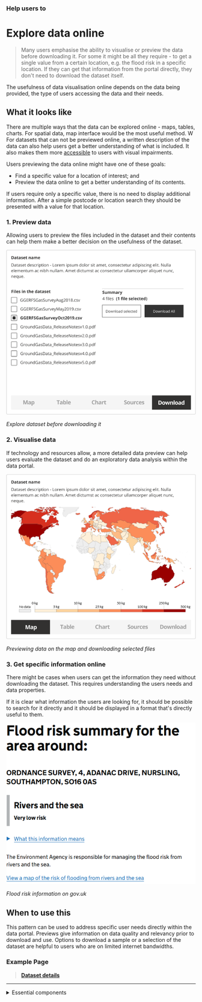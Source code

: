 ### Help users to
# Explore data online

> Many users emphasise the ability to visualise or preview the data before downloading it. For some it might be all they require - to get a single value from a certain location, e.g. the flood risk in a specific location. If they can get that information from the portal directly, they don't need to download the dataset itself.

The usefulness of data visualisation online depends on the data being provided, the type of users accessing the data and their needs. 


## What it looks like

There are multiple ways that the data can be explored online - maps, tables, charts. For spatial data, map interface would be the most useful method. 
W
For datasets that can not be previewed online, a written description of the data can also help users get a better understanding of what is included. It also makes them more [accessible](/main-content/accessibility) to users with visual impairments. 

Users previewing the data online might have one of these goals:
* Find a specific value for a location of interest; and
* Preview the data online to get a better understanding of its contents.

If users require only a specific value, there is no need to display additional information. After a simple postcode or location search they should be presented with a value for that location.

### 1. Preview data

Allowing users to preview the files included in the dataset and their contents can help them make a better decision on the usefulness of the dataset.


<div class="image-container">

![Google results](../../_media/explore-data-online/explore-files.png)

*Explore dataset before downloading it*

</div>


### 2. Visualise data

If technology and resources allow, a more detailed data preview can help users evaluate the dataset and do an exploratory data analysis within the data portal.

<div class="image-container">

![Additional info](../../_media/explore-data-online/explore-map.png)

*Previewing data on the map and downloading selected files*

</div>

### 3. Get specific information online

There might be cases when users can get the information they need without downloading the dataset. This requires understanding the users needs and data properties.

If it is clear what information the users are looking for, it should be possible to search for it directly and it should be displayed in a format that's directly useful to them.

<div class="image-container">

![Google results](../../_media/stage-4-explore/preview-example-1.png)

*Flood risk information on gov.uk*

</div>

## When to use this

This pattern can be used to address specific user needs directly within the data portal. Previews give information on data quality and relevancy prior to download and use. Options to download a sample or a selection of the dataset are helpful to users who are on limited internet bandwidths.

### Example Page

> **[Dataset details](/main-content/pages/dataset-details)**

---

<!-- Additional information can be presented in dropdown menus -->

<details>
<summary>Essential components</summary>
<br>
[Brief description and a list of the most relevant components/information for this task]

Below is a checklist of components/information that are relevant for this task.

These components can be arranged in many ways, but the ones with highest relevance should be the most visible/accessible.

?> 1 - high relevance, 2 - medium relevance, 3 - low relevance

<!-- Table of component start -->

| Component         | Description                                                            | Relevance |
|-------------------|------------------------------------------------------------------------|:---------:|
| Location          | Coordinates or the postcode of the location                            |     2     |
| Value of interest | Value of interest for that specific location                           |     2     |
| Table preview     | Online preview of CSV data                                             |     3     |
| Graph preview     | Bar charts visualizing the data                                        |     3     |
| Map preview       | Map with markers showing the values at specific locations or a heatmap |     3     |

</details>


